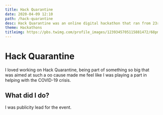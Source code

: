 ```yaml
---
title: Hack Quarantine
date: 2020-04-09 12:10
path: /hack-quarantine
desc: Hack Quarantine was an online digital hackathon that ran from 23rd March - 12th April 2020 and is one of the largest student lead events.
theme: Hackathons
titleimg: https://pbs.twimg.com/profile_images/1239345705115881472/68pmA_85_400x400.jpg
---
```


# Hack Quarantine
I loved working on Hack Quarantine, being part of something so big that was aimed at such a oo cause made me feel like I was playing a part in helping with the COVID-19 crisis.    

## What did I do?

I was publicity lead for the event. 

